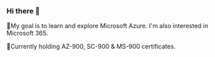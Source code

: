 ### Hi there 👋

📖My goal is to learn and explore Microsoft Azure. I'm also interested in Microsoft 365. 

📘Currently holding AZ-900, SC-900 & MS-900 certificates.
